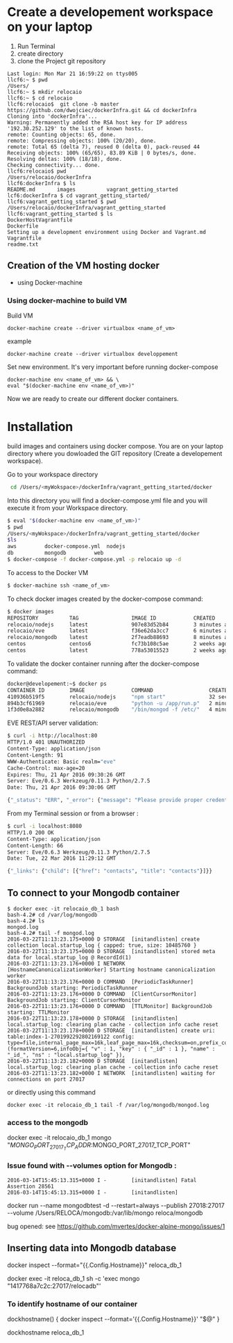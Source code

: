 # Create a developement workspace on your laptop
1. Run Terminal 
2. create directory
3. clone the Project git repository

```
Last login: Mon Mar 21 16:59:22 on ttys005
llcf6:~ $ pwd
/Users/
llcf6:~ $ mkdir relocaio
llcf6:~ $ cd relocaio
llcf6:relocaio$  git clone -b master https://github.com/dwojciec/dockerInfra.git && cd dockerInfra
Cloning into 'dockerInfra'...
Warning: Permanently added the RSA host key for IP address '192.30.252.129' to the list of known hosts.
remote: Counting objects: 65, done.
remote: Compressing objects: 100% (20/20), done.
remote: Total 65 (delta 7), reused 0 (delta 0), pack-reused 44
Receiving objects: 100% (65/65), 83.89 KiB | 0 bytes/s, done.
Resolving deltas: 100% (18/18), done.
Checking connectivity... done.
llcf6:relocaio$ pwd
/Users/relocaio/dockerInfra
llcf6:dockerInfra $ ls
README.md		images			vagrant_getting_started
lcf6:dockerInfra $ cd vagrant_getting_started/
llcf6:vagrant_getting_started $ pwd
/Users/relocaio/dockerInfra/vagrant_getting_started
llcf6:vagrant_getting_started $ ls
DockerHostVagrantfile
Dockerfile
Setting up a development environment using Docker and Vagrant.md
Vagrantfile
readme.txt
```

## Creation of the VM hosting docker
 
  - using Docker-machine 


###  Using docker-machine to build VM

Build VM

```
docker-machine create --driver virtualbox <name_of_vm>

```
example

```
docker-machine create --driver virtualbox developpement

```

Set new environment. It's very important before running docker-compose

```
docker-machine env <name_of_vm> && \
eval "$(docker-machine env <name_of_vm>)"
```

Now we are ready to create our different docker containers.


# Installation
build images and containers using docker compose.
You are on your laptop directory where you dowloaded the GIT repository (Create a developement workspace).

Go to your workspace directory 
```bash
 cd /Users/<myWokspace>/dockerInfra/vagrant_getting_started/docker
```
Into this directory you will find a docker-compose.yml file and you will execute it from your Workspace directory.

```bash
$ eval "$(docker-machine env <name_of_vm>)"
$ pwd
/Users/<myWokspace>/dockerInfra/vagrant_getting_started/docker
$ls
aws			docker-compose.yml	nodejs
db			mongodb			web
$ docker-compose -f docker-compose.yml -p relocaio up -d
```

To access to the Docker VM

```bash
$ docker-machine ssh <name_of_vm>
```

To check docker images created by the docker-compose command:

```bash
$ docker images
REPOSITORY          TAG                 IMAGE ID            CREATED             SIZE
relocaio/nodejs     latest              907e83d52b84        3 minutes ago       489.9 MB
relocaio/eve        latest              f36e62da3cc7        6 minutes ago       334.1 MB
relocaio/mongodb    latest              2f7eadb88693        8 minutes ago       487.6 MB
centos              centos6             fc73b108c5ae        2 weeks ago         228.9 MB
centos              latest              778a53015523        2 weeks ago         196.7 MB
```

To validate the docker container running after the docker-compose command:

```bash
docker@developement:~$ docker ps
CONTAINER ID        IMAGE               COMMAND                  CREATED             STATUS              PORTS                                                NAMES
410936b519f5        relocaio/nodejs     "npm start"              32 seconds ago      Up 32 seconds       0.0.0.0:49160->8080/tcp                              relocaio_nodejs_1
894b3cf61969        relocaio/eve        "python -u /app/run.p"   2 minutes ago       Up 2 minutes        0.0.0.0:80->80/tcp, 0.0.0.0:5000->5000/tcp, 81/tcp   relocaio_eve_1
1f3d0e8a2882        relocaio/mongodb    "/bin/mongod -f /etc/"   4 minutes ago       Up 4 minutes        0.0.0.0:27017->27017/tcp                             relocaio_mongo1_1
```

EVE REST/API server validation:

```bash
$ curl -i http://localhost:80
HTTP/1.0 401 UNAUTHORIZED
Content-Type: application/json
Content-Length: 91
WWW-Authenticate: Basic realm="eve"
Cache-Control: max-age=20
Expires: Thu, 21 Apr 2016 09:30:26 GMT
Server: Eve/0.6.3 Werkzeug/0.11.3 Python/2.7.5
Date: Thu, 21 Apr 2016 09:30:06 GMT

{"_status": "ERR", "_error": {"message": "Please provide proper credentials", "code": 401}}
```


From my Terminal session or from a browser  :

```bash
$ curl -i localhost:8080
HTTP/1.0 200 OK
Content-Type: application/json
Content-Length: 66
Server: Eve/0.6.3 Werkzeug/0.11.3 Python/2.7.5
Date: Tue, 22 Mar 2016 11:29:12 GMT

{"_links": {"child": [{"href": "contacts", "title": "contacts"}]}}
```

## To connect to your Mongodb container
```
$ docker exec -it relocaio_db_1 bash
bash-4.2# cd /var/log/mongodb
bash-4.2# ls
mongod.log
bash-4.2# tail -f mongod.log 
2016-03-22T11:13:23.175+0000 D STORAGE  [initandlisten] create collection local.startup_log { capped: true, size: 10485760 }
2016-03-22T11:13:23.175+0000 D STORAGE  [initandlisten] stored meta data for local.startup_log @ RecordId(1)
2016-03-22T11:13:23.176+0000 I NETWORK  [HostnameCanonicalizationWorker] Starting hostname canonicalization worker
2016-03-22T11:13:23.176+0000 D COMMAND  [PeriodicTaskRunner] BackgroundJob starting: PeriodicTaskRunner
2016-03-22T11:13:23.176+0000 D COMMAND  [ClientCursorMonitor] BackgroundJob starting: ClientCursorMonitor
2016-03-22T11:13:23.176+0000 D COMMAND  [TTLMonitor] BackgroundJob starting: TTLMonitor
2016-03-22T11:13:23.178+0000 D STORAGE  [initandlisten] local.startup_log: clearing plan cache - collection info cache reset
2016-03-22T11:13:23.178+0000 D STORAGE  [initandlisten] create uri: table:index-1-2701992292802169122 config: type=file,internal_page_max=16k,leaf_page_max=16k,checksum=on,prefix_compression=true,block_compressor=,,,,key_format=u,value_format=u,app_metadata=(formatVersion=6,infoObj={ "v" : 1, "key" : { "_id" : 1 }, "name" : "_id_", "ns" : "local.startup_log" }),
2016-03-22T11:13:23.182+0000 D STORAGE  [initandlisten] local.startup_log: clearing plan cache - collection info cache reset
2016-03-22T11:13:23.182+0000 I NETWORK  [initandlisten] waiting for connections on port 27017
```
or directly using this command

```
docker exec -it relocaio_db_1 tail -f /var/log/mongodb/mongod.log
```

### access to the mongodb

docker exec -it relocaio_db_1 mongo "$MONGO_PORT_27017_TCP_ADDR:$MONGO_PORT_27017_TCP_PORT"

### Issue found with --volumes option for Mongodb :

``` 2016-03-14T15:45:13.313+0000 E STORAGE  [initandlisten] WiredTiger (22) [1457970313:313814][1:0x7fd837f7ddc0], connection: : fsync: Invalid argument
2016-03-14T15:45:13.315+0000 I -        [initandlisten] Fatal Assertion 28561
2016-03-14T15:45:13.315+0000 I -        [initandlisten]
```

docker run --name mongodbtest -d --restart=always --publish 27018:27017 --volume /Users/RELOCA/mongodb:/var/lib/mongo reloca/mongodb

bug opened: 
see <https://github.com/mvertes/docker-alpine-mongo/issues/1>


## Inserting data into Mongodb database
docker inspect --format="{{.Config.Hostname}}" reloca_db_1

docker exec -it reloca_db_1 sh -c 'exec mongo "1417768a7c2c:27017/relocadb"'

### To identify hostname of our container 
dockhostname() {
  docker inspect --format='{{.Config.Hostname}}' "$@"
}

dockhostname reloca_db_1
